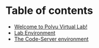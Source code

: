 # Table of contents

* [Welcome to Polyu Virtual Lab!](README.md)
* [Lab Environment](lab-environment.md)
* [The Code-Server environment](vscode.md)

